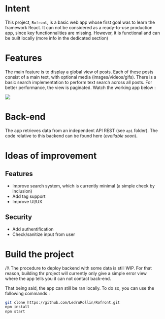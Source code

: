 # Intent

This project, `Rofront`, is a basic web app whose first goal was to learn the framework React. It can not be considered as a ready-to-use production app, since key functionnalities are missing. However, it is functional and can be built locally (more info in the dedicated section)

# Features

The main feature is to display a global view of posts. Each of these posts consist of a main text, with optional media (images/videos/gifs). There is a basic search implementation to perform text search across all posts. For better performance, the view is paginated. Watch the working app below :

<img src="public/Rofront_vis.gif"> 

# Back-end

The app retrieves data from an independent API REST (see `api` folder). The code relative to this backend can be found here (<em>available soon</em>).

# Ideas of improvement

## Features
- Improve search system, which is currently minimal (a simple check by inclusion)
- Add tag support
- Improve UI/UX

## Security

- Add authentification
- Check/sanitize input from user


# Build the project

\/!\ The procedure to deploy backend with some data is still WIP. For that reason,  building thr project will currently only give a simple error view where the app tells you it can not contact back-end.

That being said, the app can still be ran locally. To do so, you can use the following commands :

```bash
git clone https://github.com/LedruRollin/Rofront.git
npm install
npm start
```
